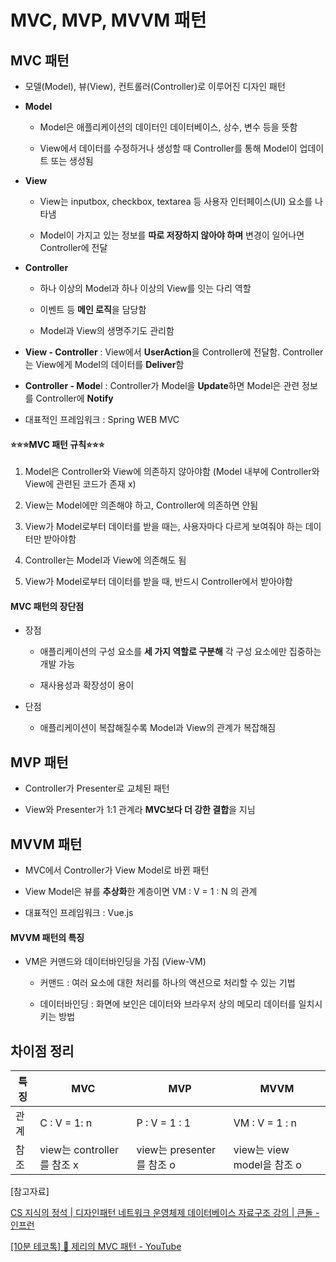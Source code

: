 # MVC, MVP, MVVM 패턴

## MVC 패턴

- 모델(Model), 뷰(View), 컨트롤러(Controller)로 이루어진 디자인 패턴

- **Model**
  
  - Model은 애플리케이션의 데이터인 데이터베이스, 상수, 변수 등을 뜻함
  
  - View에서 데이터를 수정하거나 생성할 때 Controller를 통해 Model이 업데이트 또는 생성됨

- **View**
  
  - View는 inputbox, checkbox, textarea 등 사용자 인터페이스(UI) 요소를 나타냄
  
  - Model이 가지고 있는 정보를 **따로 저장하지 않아야 하며** 변경이 일어나면 Controller에 전달

- **Controller**
  
  - 하나 이상의 Model과 하나 이상의 View를 잇는 다리 역할
  
  - 이벤트 등 **메인 로직**을 담당함
  
  - Model과 View의 생명주기도 관리함

- **View - Controller** : View에서 **UserAction**을 Controller에 전달함. Controller는 View에게 Model의 데이터를 **Deliver**함

- **Controller - Mode**l : Controller가 Model을 **Update**하면 Model은 관련 정보를 Controller에 **Notify**

- 대표적인 프레임워크 : Spring WEB MVC

#### ⭐⭐⭐MVC 패턴 규칙⭐⭐⭐

1. Model은 Controller와 View에 의존하지 않아야함 (Model 내부에 Controller와 View에 관련된 코드가 존재 x)

2. View는 Model에만 의존해야 하고, Controller에 의존하면 안됨

3. View가 Model로부터 데이터를 받을 때는, 사용자마다 다르게 보여줘야 하는 데이터만 받아야함

4. Controller는 Model과 View에 의존해도 됨

5. View가 Model로부터 데이터를 받을 때, 반드시 Controller에서 받아야함

#### MVC 패턴의 장단점

- 장점
  
  - 애플리케이션의 구성 요소를 **세 가지 역할로 구분해** 각 구성 요소에만 집중하는 개발 가능
  
  - 재사용성과 확장성이 용이

- 단점
  
  - 애플리케이션이 복잡해질수록 Model과 View의 관계가 복잡해짐

## MVP 패턴

- Controller가 Presenter로 교체된 패턴

- View와 Presenter가 1:1 관계라 **MVC보다 더 강한 결합**을 지님

## MVVM 패턴

- MVC에서 Controller가 View Model로 바뀐 패턴

- View Model은 뷰를 **추상화**한 계층이면 VM : V = 1 : N 의 관계

- 대표적인 프레임워크 : Vue.js

#### MVVM 패턴의 특징

- VM은 커맨드와 데이터바인딩을 가짐 (View-VM)
  
  - 커맨드 : 여러 요소에 대한 처리를 하나의 액션으로 처리할 수 있는 기법
  
  - 데이터바인딩 : 화면에 보인은 데이터와 브라우저 상의 메모리 데이터를 일치시키는 방법

## 차이점 정리

| 특징  | MVC                    | MVP                   | MVVM                   |
| --- | ---------------------- | --------------------- | ---------------------- |
| 관계  | C : V = 1: n           | P : V = 1 : 1         | VM : V = 1 : n         |
| 참조  | view는 controller를 참조 x | view는 presenter를 참조 o | view는 view model을 참조 o |



[참고자료]

[CS 지식의 정석 | 디자인패턴 네트워크 운영체제 데이터베이스 자료구조 강의 | 큰돌 - 인프런](https://www.inflearn.com/course/%EA%B0%9C%EB%B0%9C%EC%9E%90-%EB%A9%B4%EC%A0%91-cs-%ED%8A%B9%EA%B0%95/dashboard)

[[10분 테코톡] 🧀 제리의 MVC 패턴 - YouTube](https://www.youtube.com/watch?v=ogaXW6KPc8I)
